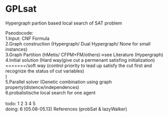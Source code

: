# GPLsat
Hypergraph partion based local search of SAT problem <br />

Pseodocode:<br />
1.Input: CNF Formula<br />
2.Graph construction (Hypergraph/ Dual Hypergraph/ None for small instances)<br />
3.Graph Partition (hMetis/ CFPM+FM/others)->see Literature (Hypergraph)<br />
4.Initial solution (Hard way(give cut a permenant satisfing initialization) <br />
=======/soft way (control priority to lead up satisfy the cut first and recognize the status of cut variables)<br/>
                    )<br />
5.Parallel solver (Genetic combination using graph property(distence/independences)<br />
6.probalistische local search for one agent<br />
<br />
todo: 1 2 3 4 5<br /> 
doing: 6 (05.08-05.13) References (probSat & lazyWalker)<br />

